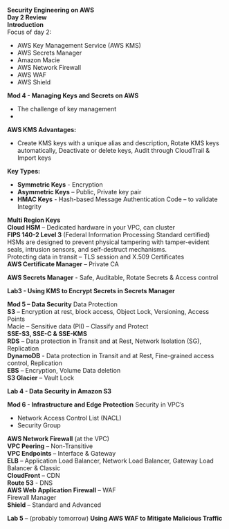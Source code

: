 
**Security Engineering on AWS**  
**Day 2 Review**  
**Introduction**  
Focus of day 2:
- AWS Key Management Service (AWS KMS)  
- AWS Secrets Manager  
- Amazon Macie  
- AWS Network Firewall  
- AWS WAF  
- AWS Shield  

**Mod 4 - Managing Keys and Secrets on AWS**  
- The challenge of key management
- 
**AWS KMS Advantages:**  
- Create KMS keys with a unique alias and description, Rotate KMS keys automatically, Deactivate or delete keys, Audit through CloudTrail & Import keys  

**Key Types:**  
- **Symmetric Keys** - Encryption  
- **Asymmetric Keys** – Public, Private key pair  
- **HMAC Keys** - Hash-based Message Authentication Code – to validate Integrity  

**Multi Region Keys**  
**Cloud HSM** – Dedicated hardware in your VPC, can cluster  
**FIPS 140-2 Level 3** (Federal Information Processing Standard certified) HSMs are designed to prevent physical tampering with tamper-evident seals, intrusion sensors, and self-destruct mechanisms.  
Protecting data in transit – TLS session and X.509 Certificates  
**AWS Certificate Manager** – Private CA  

**AWS Secrets Manager** - Safe, Auditable, Rotate Secrets & Access control

**Lab3 - Using KMS to Encrypt Secrets in Secrets Manager**

**Mod 5 – Data Security**
Data Protection  
**S3** – Encryption at rest, block access, Object Lock, Versioning, Access Points  
Macie – Sensitive data (PII) – Classify and Protect  
**SSE-S3, SSE-C & SSE-KMS**  
**RDS** – Data protection in Transit and at Rest, Network Isolation (SG), Replication  
**DynamoDB** - Data protection in Transit and at Rest, Fine-grained access control, Replication  
**EBS** – Encryption, Volume Data deletion  
**S3 Glacier** – Vault Lock  

**Lab 4 - Data Security in Amazon S3**

**Mod 6 - Infrastructure and Edge Protection**
Security in VPC’s
- Network Access Control List (NACL) 
- Security Group

**AWS Network Firewall** (at the VPC)  
**VPC Peering** – Non-Transitive   
**VPC Endpoints** – Interface & Gateway   
**ELB** – Application Load Balancer, Network Load Balancer, Gateway Load Balancer & Classic  
**CloudFront** – CDN  
**Route 53** - DNS  
**AWS Web Application Firewall** – WAF  
Firewall Manager  
**Shield** – Standard and Advanced  

**Lab 5** – (probably tomorrow) **Using AWS WAF to Mitigate Malicious Traffic**
